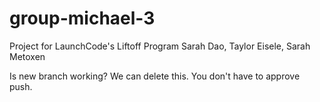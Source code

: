# group-michael-3
Project for LaunchCode's Liftoff Program
Sarah Dao,
Taylor Eisele, 
Sarah Metoxen

Is new branch working? We can delete this. You don't have to approve push.
